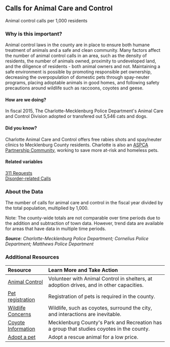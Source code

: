 ## Calls for Animal Care and Control
Animal control calls per 1,000 residents 

### Why is this important?
Animal control laws in the county are in place to ensure both humane treatment of animals and a safe and clean community. Many factors affect the number of animal control calls in an area, such as the density of residents, the number of animals owned, proximity to undeveloped land, and the diligence of residents - both animal owners and not. Maintaining a safe environment is possible by promoting responsible pet ownership, decreasing the overpopulation of domestic pets through spay-neuter programs, placing adoptable animals in good homes, and following safety precautions around wildlife such as raccoons, coyotes and geese. 

#### How are we doing?
In fiscal 2015, The Charlotte-Mecklenburg Police Department's Animal Care and Control Division adopted or transfered out 5,546 cats and dogs.

#### Did you know?
Charlotte Animal Care and Control offers free rabies shots and spay/neuter clinics to Mecklenburg County residents. Charlotte is also an [ASPCA Partnership Community](http://www.aspca.org/about-us/partnership-communities), working to save more at-risk and homeless pets. 

#### Related variables
<a href="javascript:void(0)" onclick="model.metricId = 'm52'">311 Requests</a>  
<a href="javascript:void(0)" onclick="model.metricId = 'm60'">Disorder-related Calls</a>  

### About the Data
The number of calls for animal care and control in the fiscal year divided by the total population, multiplied by 1,000.

Note: The county-wide totals are not comparable over time periods due to the addition and subtraction of town data. However, trend data are available for areas that have data in multiple time periods. 

_**Source**: Charlotte-Mecklenburg Police Department; Cornelius Police Department; Matthews Police Department_

### Additional Resources
|Resource | Learn More and Take Action | 
|:--- | :--- |
|[Animal Control](http://charmeck.org/city/charlotte/CMPD/organization/Support/AnimalControl/Pages/default.aspx)| Volunteer with Animal Control in shelters, at adoption drives, and in other capacities.
|[Pet registration](http://www.petdata.com/for-pet-owners/chr/license-online)| Registration of pets is required in the county.
|[Wildlife Concerns](http://charmeck.org/city/charlotte/CMPD/organization/Support/AnimalControl/livingwithwildlife/Pages/default.aspx) | Wildlife, such as coyotes, surround the city, and interactions are inevitable.
|[Coyote Information](http://charmeck.org/MECKLENBURG/COUNTY/PARKANDREC/STEWARDSHIPSERVICES/NATURALRESOURCES/Pages/Coyote.aspx)| Mecklenburg County's Park and Recreation has a group that studies coyotes in the county.
|[Adopt a pet](http://charmeck.org/city/charlotte/CMPD/organization/Support/AnimalControl/Adoption/Pages/default.aspx) | Adopt a rescue animal for a low price.